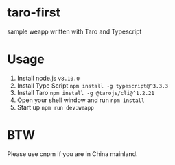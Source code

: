 # taro-first
sample weapp written with Taro and Typescript

# Usage

1. Install node.js `v8.10.0`
2. Install Type Script `npm install -g typescript@^3.3.3`
3. Install Taro `npm install -g @tarojs/cli@^1.2.21`
4. Open your shell window and run `npm install`
5. Start up `npm run dev:weapp`

# BTW

Please use cnpm if you are in China mainland.
